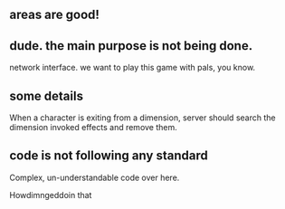 
## areas are good!


## dude. the main purpose is not being done.

network interface. we want to play this game with pals, you know.


## some details

When a character is exiting from a dimension, server should search the dimension invoked effects and remove them.

## code is not following any standard

Complex, un-understandable code over here.

Howdimngeddoin that
